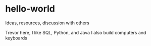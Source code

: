 # hello-world
Ideas, resources, discussion with others

Trevor here, I like SQL, Python, and Java
I also build computers and keyboards
